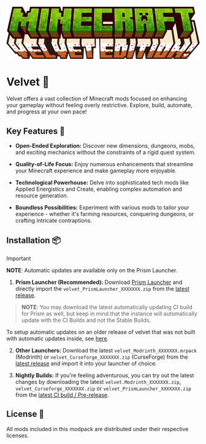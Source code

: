 ![](/config/fancymenu/assets/velvet_edition.png)

# Velvet 🍰

Velvet offers a vast collection of Minecraft mods focused on enhancing your gameplay without feeling overly restrictive. Explore, build, automate, and progress at your own pace!

## Key Features 🌟

- **Open-Ended Exploration:** Discover new dimensions, dungeons, mobs, and exciting mechanics without the constraints of a rigid quest system.

- **Quality-of-Life Focus:** Enjoy numerous enhancements that streamline your Minecraft experience and make gameplay more enjoyable.

- **Technological Powerhouse:** Delve into sophisticated tech mods like Applied Energistics and Create, enabling complex automation and resource generation.

- **Boundless Possibilities:** Experiment with various mods to tailor your experience - whether it's farming resources, conquering dungeons, or crafting intricate contraptions.

## Installation 📦

> [!IMPORTANT]
> **NOTE**: Automatic updates are available only on the Prism Launcher.

1. **Prism Launcher (Recommended):** Download [Prism Launcher](https://prismlauncher.org) and directly import the `velvet_PrismLauncher_XXXXXXX.zip` from the [latest release](https://github.com/checksumdev/velvet/releases/latest).
> **NOTE**: You may download the latest automatically updating CI build for Prism as well, but keep in mind that the instance will automatically update with the CI Builds and not the Stable Builds.

To setup automatic updates on an older release of velvet that was not built with automatic updates inside, see [here](https://github.com/checksumdev/velvet/blob/stable/docs/automatic-updates.md).

2. **Other Launchers:** Download the latest `velvet_Modrinth_XXXXXXX.mrpack` (Modrinth) or `velvet_Curseforge_XXXXXXX.zip` (CurseForge) from the [latest release](https://github.com/checksumdev/velvet/releases/latest) and import it into your launcher of choice.

3. **Nightly Builds:** If you're feeling adventurous, you can try out the latest changes by downloading the latest `velvet.Modrinth_XXXXXXX.zip`, `velvet_Curseforge_XXXXXXX.zip` or `velvet_PrismLauncher_XXXXXXX.zip` from the [latest CI build / Pre-release](https://github.com/checksumdev/velvet/actions/workflows/build.yml).

## License 📜

All mods included in this modpack are distributed under their respective licenses.
